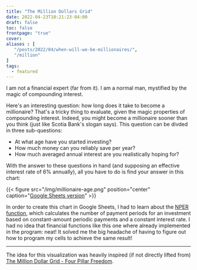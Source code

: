 ```yaml
---
title: "The Million Dollars Grid"
date: 2022-04-23T10:21:23-04:00
draft: false
toc: false
frontpage: "true"
cover:
aliases : [
   "/posts/2022/04/when-will-we-be-millionaires/",
   "/million"
]
tags:
  - featured
---
```


I am not a financial expert (far from it). I am a normal man, mystified
by the magic of compounding interest.

Here's an interesting question: how long does it take to become a
millionaire? That's a tricky thing to evaluate, given the magic
properties of compounding interest. Indeed, you might become a
millionaire sooner than you think (just like Scotia Bank's slogan
says). This question can be divded in three sub-questions:

- At what age have you started investing?
- How much money can you reliably save per year?
- How much averaged annual interest are you realistically hoping for?

With the answer to these questions in hand (and supposing an effective
interest rate of 6% annually), all you have to do is find your answer in
this chart:

{{< figure src="/img/millionaire-age.png" position="center" caption="[Google Sheets version](https://docs.google.com/spreadsheets/d/1IB0ZfB9MXd1muLqLs9iG1o9E4qbSOfsP5hPE61MyOTw/edit?usp=sharing)" >}}

In order to create this chart in Google Sheets, I had to learn about the
[NPER function](https://support.google.com/docs/answer/3093183?hl=en), which calculates the number of payment periods for an
investment based on constant-amount periodic payments and a constant
interest rate. I had no idea that financial functions like
this one where already implemented in the program: neat! It solved me
the big headache of having to figure out how to program my cells to
achieve the same result!

---
The idea for this visualization was heavily inspired (if not directly lifted
from) [The Million Dollar Grid - Four Pillar
Freedom](https://fourpillarfreedom.com/the-million-dollar-age-grid/).

